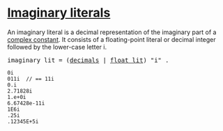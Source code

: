 # [Imaginary literals](#imaginary-literals)

An imaginary literal is a decimal representation of the imaginary part of a [complex constant](/Constants/). It consists of a floating-point literal or decimal integer followed by the lower-case letter i.

<pre>
<a id="imaginary_lit">imaginary_lit</a> = (<a href="/Lexical%20elements/floating-point_literals.html#decimals">decimals</a> | <a href="/Lexical%20elements/floating-point_literals.html#float_lit">float_lit</a>) "i" .
</pre>

    0i
    011i  // == 11i
    0.i
    2.71828i
    1.e+0i
    6.67428e-11i
    1E6i
    .25i
    .12345E+5i